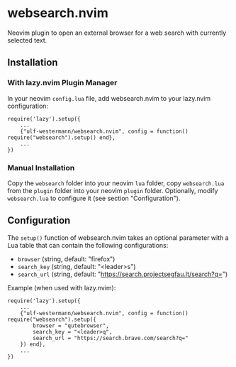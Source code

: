# websearch.nvim

Neovim plugin to open an external browser for a web search with currently selected text. 


## Installation

### With lazy.nvim Plugin Manager

In your neovim `config.lua` file, add websearch.nvim to your lazy.nvim configuration:

    require('lazy').setup({
        ...
        {"ulf-westermann/websearch.nvim", config = function() require("websearch").setup() end},
        ...
    })


### Manual Installation

Copy the `websearch` folder into your neovim `lua` folder, copy `websearch.lua` from the `plugin` folder into your neovim `plugin` folder. Optionally, modify `websearch.lua` to configure it (see section "Configuration").


## Configuration

The `setup()` function of websearch.nvim takes an optional parameter with a Lua table that can contain the following configurations:

* `browser` (string, default: "firefox")
* `search_key` (string, default: "\<leader\>s")
* `search_url` (string, default: "<span>https://search.projectsegfau.lt/search?q=</span>")

Example (when used with lazy.nvim):

    require('lazy').setup({
        ...
        {"ulf-westermann/websearch.nvim", config = function() require("websearch").setup({
            browser = "qutebrowser",
            search_key = "<leader>q",
            search_url = "https://search.brave.com/search?q="
        }) end},
        ...
    })
